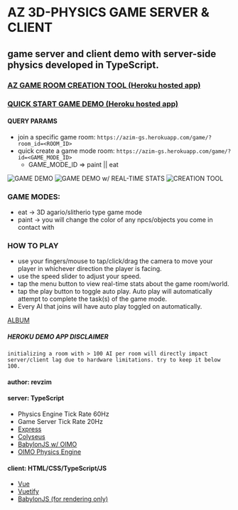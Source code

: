 # AZ 3D-PHYSICS GAME SERVER & CLIENT

## game server and client demo with server-side physics developed in TypeScript.

### [AZ GAME ROOM CREATION TOOL (Heroku hosted app)](https://azim-gs.herokuapp.com/)
### [QUICK START GAME DEMO (Heroku hosted app)](https://azim-gs.herokuapp.com/game/)

#### QUERY PARAMS
* join a specific game room: `https://azim-gs.herokuapp.com/game/?room_id=<ROOM_ID>`
* quick create a game mode room: `https://azim-gs.herokuapp.com/game/?id=<GAME_MODE_ID>`
  * GAME_MODE_ID => paint || eat

![GAME DEMO](https://i.imgur.com/o8QkHAt.png)
![GAME DEMO w/ REAL-TIME STATS](https://i.imgur.com/WFcnytL.png)
![CREATION TOOL](https://i.imgur.com/5nqCf2K.png)

### GAME MODES:
* eat -> 3D agario/slitherio type game mode
* paint -> you will change the color of any npcs/objects you come in contact with

### HOW TO PLAY
* use your fingers/mouse to tap/click/drag the camera to move your player in whichever direction the player is facing.
* use the speed slider to adjust your speed.
* tap the menu button to view real-time stats about the game room/world.
* tap the play button to toggle auto play. Auto play will automatically attempt to complete the task(s) of the game mode.
* Every AI that joins will have auto play toggled on automatically.

[ALBUM](https://imgur.com/a/xWM1H9N)

##### *HEROKU DEMO APP DISCLAIMER*
`initializing a room with > 100 AI per room will directly impact server/client lag due to hardware limitations. try to keep it below 100.`

#### author: revzim

#### server: TypeScript
- Physics Engine Tick Rate 60Hz
- Game Server Tick Rate 20Hz
- [Express](https://github.com/expressjs/express)
- [Colyseus](https://github.com/colyseus/colyseus)
- [BabylonJS w/ OIMO](https://github.com/BabylonJS/Babylon.js)
- [OIMO Physics Engine](https://github.com/lo-th/Oimo.js/)

#### client: HTML/CSS/TypeScript/JS
- [Vue](https://github.com/vuejs/vue)
- [Vuetify](https://github.com/vuetifyjs/vuetify)
- [BabylonJS (for rendering only)](https://github.com/BabylonJS/Babylon.js)
